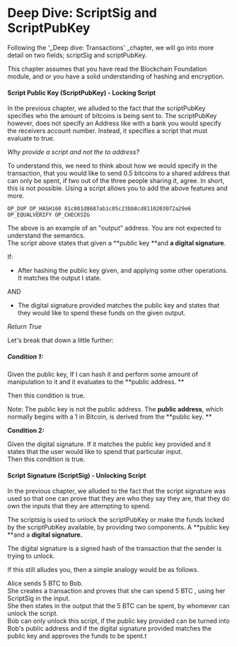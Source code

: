 # Deep Dive: ScriptSig and ScriptPubKey

Following the '\_Deep dive: Transactions' \_chapter, we will go into more detail on two fields; scriptSig and scriptPubKey.

This chapter assumes that you have read the Blockchain Foundation module, and or you have a solid understanding of hashing and encryption.

#### 

#### Script Public Key \(ScriptPubKey\) - Locking Script

In the previous chapter, we alluded to the fact that the scriptPubKey specifies who the amount of bitcoins is being sent to. The scriptPubKey however, does not specify an Address like with a bank you would specify the receivers account number. Instead, it specifies a script that must evaluate to true.

_Why provide a script and not the to address?_

To understand this, we need to think about how we would specify in the transaction, that you would like to send 0.5 bitcoins to a shared address that can only be spent, if two out of the three people sharing it, agree. In short, this is not possible. Using a script allows you to add the above features and more.

```
OP_DUP OP_HASH160 01c801d8687ab1c05c23bb8cd8110203072a29e6 OP_EQUALVERIFY OP_CHECKSIG
```

The above is an example of an "output" address. You are not expected to understand the semantics.  
The script above states that given a **public key **and **a digital signature**.

If:

* After hashing the public key given, and applying some other operations. It matches the output I state.

AND

* The digital signature provided matches the public key and states that they would like to spend these funds on the given output.

_Return True_

Let's break that down a little further:

##### Condition 1:

Given the public key, If I can hash it and perform some amount of manipulation to it and it evaluates to the **public address. **

Then this condition is true.

Note: The public key is not the public address. The **public address**, which normally begins with a 1 in Bitcoin, is derived from the **public key. **

**Condition 2:**

Given the digital signature. If it matches the public key provided and it states that the user would like to spend that particular input.  
Then this condition is true.

#### Script Signature \(ScriptSig\) - Unlocking Script

In the previous chapter, we alluded to the fact that the script signature was used so that one can prove that they are who they say they are, that they do own the inputs that they are attempting to spend.

The scriptsig is used to unlock the scriptPubKey or make the funds locked by the scriptPubKey available, by providing two components. A **public key **and a **digital signature.**

The digital signature is a signed hash of the transaction that the sender is trying to unlock.

If this still alludes you, then a simple analogy would be as follows.

Alice sends 5 BTC to Bob.  
She creates a transaction and proves that she can spend 5 BTC , using her ScriptSig in the input.  
She then states in the output that the 5 BTC can be spent, by whomever can unlock the script.  
Bob can only unlock this script, if the public key provided can be turned into Bob's public address and if the digital signature provided matches the public key and approves the funds to be spent.t

